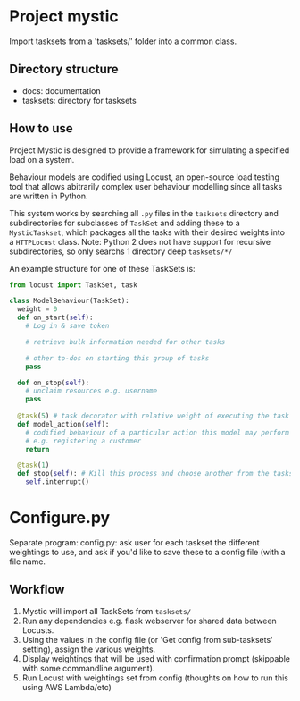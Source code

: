 # Project mystic
Import tasksets from a 'tasksets/' folder into a common class.

## Directory structure

- docs: documentation
- tasksets: directory for tasksets 

## How to use

Project Mystic is designed to provide a framework for simulating a specified load on a system.

Behaviour models are codified using Locust, an open-source load testing tool that allows abitrarily complex user behaviour modelling since all tasks are written in Python. 

This system works by searching all `.py` files in the `tasksets` directory and subdirectories for subclasses of `TaskSet` and adding these to a `MysticTaskset`, which packages all the tasks with their desired weights into a `HTTPLocust` class. Note: Python 2 does not have support for recursive subdirectories, so only searchs 1 directory deep `tasksets/*/`

An example structure for one of these TaskSets is:
```python
from locust import TaskSet, task

class ModelBehaviour(TaskSet):
  weight = 0
  def on_start(self):
    # Log in & save token

    # retrieve bulk information needed for other tasks

    # other to-dos on starting this group of tasks
    pass

  def on_stop(self):
    # unclaim resources e.g. username
    pass
  
  @task(5) # task decorator with relative weight of executing the task
  def model_action(self):
    # codified behaviour of a particular action this model may perform
    # e.g. registering a customer
    return

  @task(1)
  def stop(self): # Kill this process and choose another from the tasksets folder
    self.interrupt()
```

# Configure.py

Separate program: config.py: ask user for each taskset the different weightings to use, and ask if you'd like to save these to a config file (with a file name.

## Workflow

1. Mystic will import all TaskSets from `tasksets/`
2. Run any dependencies e.g. flask webserver for shared data between Locusts.
3. Using the values in the config file (or 'Get config from sub-tasksets' setting), assign the various weights.
4. Display weightings that will be used with confirmation prompt (skippable with some commandline argument).
4. Run Locust with weightings set from config (thoughts on how to run this using AWS Lambda/etc)